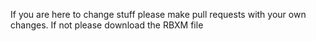 If you are here to change stuff please make pull requests with your own changes.
If not please download the RBXM file
